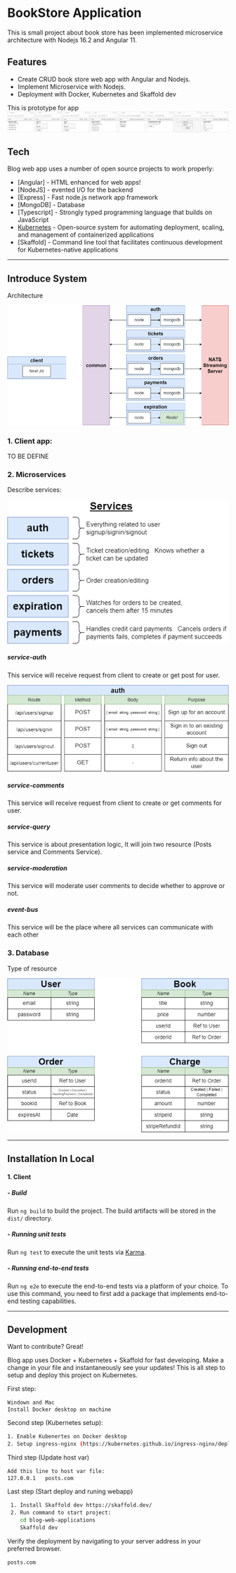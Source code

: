 # BookStore Application

This is small project about book store has been implemented microservice architecture with Nodejs 16.2 and Angular 11.
## Features

- Create CRUD book store web app with Angular and Nodejs.
- Implement Microservice with Nodejs.
- Deployment with Docker, Kubernetes and Skaffold dev

This is prototype for app
![alt text](documents/assets/prototype-bookstore.png)

## Tech

Blog web app uses a number of open source projects to work properly:

- [Angular] - HTML enhanced for web apps!
- [NodeJS] - evented I/O for the backend
- [Express] - Fast node.js network app framework
- [MongoDB] - Database
- [Typescript] - Strongly typed programming language that builds on JavaScript
- [Kubernetes](https://kubernetes.io/vi/) - Open-source system for automating deployment, scaling, and management of containerized applications
- [Skaffold] - Command line tool that facilitates continuous development for Kubernetes-native applications

***
## Introduce System

Architecture

![alt text](documents/assets/micro-architecture.png)

###  1. Client app:
TO BE DEFINE

### 2. Microservices

Describe services:

![alt text](documents/assets/services.png)

##### service-auth
This service will receive request from client to create or get post for user. 

![alt text](documents/assets/auth-srv-api.png)

##### service-comments
This service will receive request from client to create or get comments for user. 

##### service-query
This service is about presentation logic, It will join two resource (Posts service and Comments Service).

##### service-moderation
This service will moderate user comments to decide whether to approve or not.

##### event-bus
This service will be the place where all services can communicate with each other

### 3. Database

Type of resource

![alt text](documents/assets/type-of-resource.png)

***

## Installation In Local
#### 1. Client

##### - Build

Run `ng build` to build the project. The build artifacts will be stored in the `dist/` directory.

##### - Running unit tests

Run `ng test` to execute the unit tests via [Karma](https://karma-runner.github.io).

##### - Running end-to-end tests

Run `ng e2e` to execute the end-to-end tests via a platform of your choice. To use this command, you need to first add a package that implements end-to-end testing capabilities.

***
## Development

Want to contribute? Great!

Blog app uses Docker + Kubernetes  + Skaffold for fast developing.
Make a change in your file and instantaneously see your updates!
This is all step to setup and deploy this project on Kubernetes.

First step:

```
Windown and Mac
Install Docker desktop on machine
```

Second step (Kubernetes setup):

```sh
1. Enable Kubenertes on Docker desktop
2. Setup ingress-nginx (https://kubernetes.github.io/ingress-nginx/deploy/)
```

Third step (Update host var)
```
Add this line to host var file:
127.0.0.1   posts.com
```

Last step (Start deploy and runing webapp)

```sh
 1. Install Skaffold dev https://skaffold.dev/
 2. Run command to start project:
    cd blog-web-applications
    Skaffold dev
```

Verify the deployment by navigating to your server address in
your preferred browser.

```sh
posts.com
```


